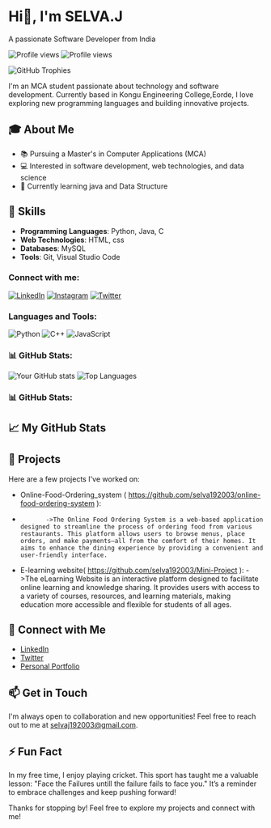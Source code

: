 # Hi👋, I'm SELVA.J
A passionate Software Developer from India

![Profile views](https://komarev.com/ghpvc/?username=yourusername&label=Profile%20views&color=0e75b6&style=flat)
![Profile views](https://komarev.com/ghpvc/?username=yourusername&label=Profile%20views&color=0e75b6&style=flat)

![GitHub Trophies](https://github-profile-trophy.vercel.app/?username=yourusername&theme=dracula)

I'm an MCA student passionate about technology and software development. Currently based in Kongu Engineering College,Eorde, I love exploring new programming languages and building innovative projects.

## 🎓 About Me
- 📚 Pursuing a Master's in Computer Applications (MCA)
- 💻 Interested in software development, web technologies, and data science
- 🌱 Currently learning java and Data Structure

## 💼 Skills
- **Programming Languages**: Python, Java, C
- **Web Technologies**: HTML, css
- **Databases**: MySQL
- **Tools**: Git, Visual Studio Code

### Connect with me:
[![LinkedIn](https://img.shields.io/badge/LinkedIn-%230077B5.svg?&style=for-the-badge&logo=linkedin&logoColor=white)](your-linkedin-link)
[![Instagram](https://img.shields.io/badge/Instagram-%23E4405F.svg?&style=for-the-badge&logo=instagram&logoColor=white)](your-instagram-link)
[![Twitter](https://img.shields.io/badge/Twitter-%231DA1F2.svg?&style=for-the-badge&logo=twitter&logoColor=white)](your-twitter-link)


### Languages and Tools:
![Python](https://img.shields.io/badge/Python-3776AB?style=for-the-badge&logo=python&logoColor=white)
![C++](https://img.shields.io/badge/C++-00599C?style=for-the-badge&logo=cplusplus&logoColor=white)
![JavaScript](https://img.shields.io/badge/JavaScript-F7DF1E?style=for-the-badge&logo=javascript&logoColor=black)


### 📊 GitHub Stats:
![Your GitHub stats](https://github-readme-stats.vercel.app/api?username=yourusername&show_icons=true&theme=dark)
![Top Languages](https://github-readme-stats.vercel.app/api/top-langs/?username=yourusername&layout=compact&theme=dark)

### 📊 GitHub Stats:
## 📈 My GitHub Stats


## 📂 Projects
Here are a few projects I've worked on:

- Online-Food-Ordering_system ( https://github.com/selva192003/online-food-ordering-system ):
- 
             ->The Online Food Ordering System is a web-based application designed to streamline the process of ordering food from various restaurants. This platform allows users to browse menus, place orders, and make payments—all from the comfort of their homes. It aims to enhance the dining experience by providing a convenient and user-friendly interface.
- E-learning website( https://github.com/selva192003/Mini-Project ):
             ->The eLearning Website is an interactive platform designed to facilitate online learning and knowledge sharing. It provides users with access to a variety of courses, resources, and learning materials, making education more accessible and flexible for students of all ages.

## 🔗 Connect with Me
- [LinkedIn](https://www.linkedin.com/in/yourprofile/)
- [Twitter](https://twitter.com/yourprofile)
- [Personal Portfolio](https://yourwebsite.com)

## 📫 Get in Touch
I'm always open to collaboration and new opportunities! Feel free to reach out to me at selvaj192003@gmail.com.

## ⚡ Fun Fact
In my free time, I enjoy playing cricket. This sport has taught me a valuable lesson: "Face the Failures untill the failure fails to face you." It’s a reminder to embrace challenges and keep pushing forward!

Thanks for stopping by! Feel free to explore my projects and connect with me!
